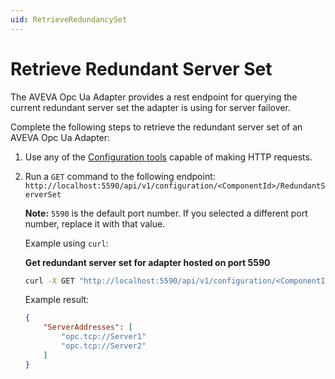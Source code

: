 ```yaml
---
uid: RetrieveRedundancySet
---
```


# Retrieve Redundant Server Set

The AVEVA Opc Ua Adapter provides a rest endpoint for querying the current redundant server set the adapter is using for server failover.

Complete the following steps to retrieve the redundant server set of an AVEVA Opc Ua Adapter:

1. Use any of the [Configuration tools](xref:ConfigurationTools) capable of making HTTP requests.
2. Run a `GET` command to the following endpoint: `http://localhost:5590/api/v1/configuration/<ComponentId>/RedundantServerSet`

   **Note:** `5590` is the default port number. If you selected a different port number, replace it with that value.

   Example using `curl`:

   **Get redundant server set for adapter hosted on port 5590**

   ```bash
   curl -X GET "http://localhost:5590/api/v1/configuration/<ComponentId>/RedundantServerSet"
   ```

   Example result:

    ```json
    {
        "ServerAddresses": [
            "opc.tcp://Server1"
            "opc.tcp://Server2"
        ]
    }
    ```